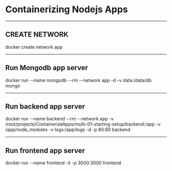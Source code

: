 # Containerizing Nodejs Apps

--------------------
CREATE NETWORK
--------------------

docker create network app

--------------------
Run Mongodb app server
--------------------

docker run --name mongodb --rm --network app -d -v data:/data/db mongo

--------------------
Run backend app server
--------------------

docker run --name backend --rm --network app -v /root/projects/ContainerizeApps/multi-01-starting-setup/backend:/app -v /app/node_modules -v logs:/app/logs -d -p 80:80 backend 

--------------------
Run frontend app server
--------------------

docker run --name frontend -it -p 3000:3000 frontend

